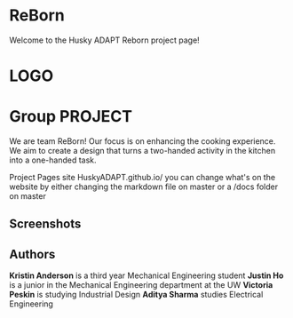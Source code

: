 # ReBorn
Welcome to the Husky ADAPT Reborn project page!


# LOGO

# Group PROJECT 
We are team ReBorn! Our focus is on enhancing the cooking experience. We aim to create a design that turns a two-handed activity in the kitchen into a one-handed task. 

Project Pages site HuskyADAPT.github.io/<GroupName>	
you can change what's on the website by either changing the markdown file on master or a /docs folder on master


## Screenshots

## Authors
**Kristin Anderson** is a third year Mechanical Engineering student
**Justin Ho** is a junior in the Mechanical Engineering department at the UW
**Victoria Peskin** is studying Industrial Design
**Aditya Sharma** studies Electrical Engineering
